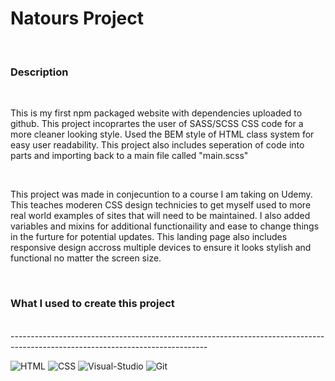 <h1>Natours Project</h1>
<br>
<h3>Description</h3>
<br>
<p>This is my first npm packaged website with dependencies uploaded to github. This project incoprartes the user of SASS/SCSS CSS code for a more cleaner looking style. Used the BEM style of HTML class system for easy user readability. This project also includes seperation of code into parts and importing back to a main file called "main.scss"</p>
<br>
<p>This project was made in conjecuntion to a course I am taking on Udemy. This teaches moderen CSS design technicies to get myself used to more real world examples of sites that will need to be maintained. I also added variables and mixins for additional functionaility and ease to change things in the furture for potential updates. This landing page also includes responsive design accross multiple devices to ensure it looks stylish and functional no matter the screen size.</p>
<br>
<h3>What I used to create this project</h3>
<br> 
-------------------------------------------------------------------------------------------------------------------------------

  ![HTML](https://img.shields.io/badge/HTML5-E34F26?style=for-the-badge&logo=html5&logoColor=white)
  ![CSS](https://img.shields.io/badge/CSS3-1572B6?style=for-the-badge&logo=css3&logoColor=white)
  ![Visual-Studio](https://img.shields.io/badge/Visual%20Studio-5C2D91?style=for-the-badge&logo=visual-studio&logoColor=white)
  ![Git](https://img.shields.io/badge/git-F05032?style=for-the-badge&logo=git&logoColor=white)
